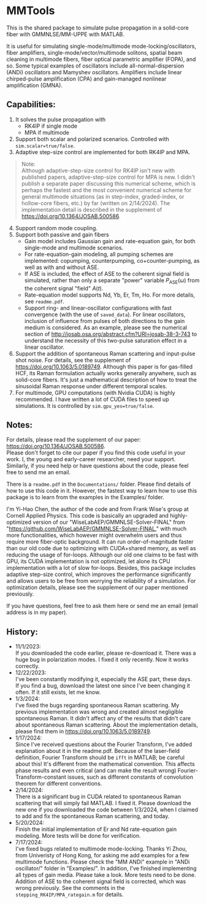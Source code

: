 # MMTools
This is the shared package to simulate pulse propagation in a solid-core fiber with GMMNLSE/MM-UPPE with MATLAB.

It is useful for simulating single-mode/multimode mode-locking/oscillators, fiber amplifiers, single-mode/vector/multimode solitons, spatial beam cleaning in multimode fibers, fiber optical parametric amplifier (FOPA), and so. Some typical examples of oscillators include all-normal-dispersion (ANDi) oscillators and Mamyshev oscillators. Amplifiers include linear chirped-pulse amplification (CPA) and gain-managed nonlinear amplification (GMNA).

## Capabilities:<br>
1. It solves the pulse propagation with
   - RK4IP if single mode
   - MPA if multimode
2. Support both scalar and polarized scenarios. Controlled with `sim.scalar=true/false`.
3. Adaptive step-size control are implemented for both RK4IP and MPA.

> Note:<br>
Although adaptive-step-size control for RK4IP isn't new with published papers, adaptive-step-size control for MPA is new. I didn't publish a separate paper discussing this numerical scheme, which is perhaps the fastest and the most convenient numerical scheme for general multimode situations (as in step-index, graded-index, or hollow-core fibers, etc.) by far (written on 2/14/2024). The implementation detail is described in the supplement of https://doi.org/10.1364/JOSAB.500586.

4. Support random mode coupling.
5. Support both passive and gain fibers
   - Gain model includes Gaussian gain and rate-equation gain, for both single-mode and multimode scenarios.
   - For rate-equation-gain modeling, all pumping schemes are implemented: copumping, counterpumping, co+counter-pumping, as well as with and without ASE.
   - If ASE is included, the effect of ASE to the coherent signal field is simulated, rather than only a separate "power" variable $P_{\text{ASE}}(\omega)$ from the coherent signal "field" $A(t)$.
   - Rate-equation model supports Nd, Yb, Er, Tm, Ho. For more details, see `readme.pdf`.
   - Support ring- and linear-oscillator configurations with fast convergence (with the use of `saved_data`). For linear oscillators, inclusion of influence from pulses of both directions to the gain medium is considered. As an example, please see the numerical section of http://josab.osa.org/abstract.cfm?URI=josab-38-3-743 to understand the necessity of this two-pulse saturation effect in a linear oscillator.
6. Support the addition of spontaneous Raman scattering and input-pulse shot noise. For details, see the supplement of https://doi.org/10.1063/5.0189749. Although this paper is for gas-filled HCF, its Raman formulation actually works generally anywhere, such as solid-core fibers. It's just a mathematical description of how to treat the sinusoidal Raman response under different temporal scales.
7. For multimode, GPU computations (with Nvidia CUDA) is highly recommended. I have written a lot of CUDA files to speed up simulations. It is controlled by `sim.gpu_yes=true/false`.

## Notes:<br>
For details, please read the supplement of our paper: https://doi.org/10.1364/JOSAB.500586.  
Please don't forget to cite our paper if you find this code useful in your work. I, the young and early-career researcher, need your support. Similarly, if you need help or have questions about the code, please feel free to send me an email.

There is a `readme.pdf` in the `Documentations/` folder. Please find details of how to use this code in it. However, the fastest way to learn how to use this package is to learn from the examples in the Examples/ folder.

I'm Yi-Hao Chen, the author of the code and from Frank Wise's group at Cornell Applied Physics. This code is basically an upgraded and highly-optimized version of our "WiseLabAEP/GMMNLSE-Solver-FINAL" from "https://github.com/WiseLabAEP/GMMNLSE-Solver-FINAL," with much more functionalities, which however might overwhelm users and thus require more fiber-optic background. It can run order-of-magnitude faster than our old code due to optimizing with CUDA+shared memory, as well as reducing the usage of for-loops. Although our old one claims to be fast with GPU, its CUDA implementation is not optimized, let alone its CPU implementation with a lot of slow for-loops. Besides, this package includes adaptive step-size control, which improves the performance significantly and allows users to be free from worrying the reliability of a simulation. For optimization details, please see the supplement of our paper mentioned previously. 

If you have questions, feel free to ask them here or send me an email (email address is in my paper).

## History:<br>
* 11/1/2023:<br>
If you downloaded the code earlier, please re-download it. There was a huge bug in polarization modes. I fixed it only recently. Now it works correctly.
* 12/22/2023:<br>
I've been constantly modifying it, especially the ASE part, these days.<br>
If you find a bug, download the latest one since I've been changing it often. If it still exists, let me know.
* 1/3/2024:<br>
I've fixed the bugs regarding spontaneous Raman scattering. My previous implementation was wrong and created almost negligible spontaneous Raman. It didn't affect any of the results that didn't care about spontaneous Raman scattering.
About the implementation details, please find them in https://doi.org/10.1063/5.0189749.
* 1/17/2024:<br>
Since I've received questions about the Fourier Transform, I've added explanation about it in the readme.pdf. Because of the laser-field definition, Fourier Transform should be `ifft` in MATLAB; be careful about this! It's different from the mathematical convention. This affects phase results and even critical (and can make the result wrong) Fourier-Transform-constant issues, such as different constants of convolution theorem for different conventions.
* 2/14/2024:<br>
There is a significant bug in CUDA related to spontaneous Raman scattering that will simply fail MATLAB. I fixed it. Please download the new one if you downloaded the code between 1/3/2024, when I claimed to add and fix the spontaneous Raman scattering, and today.
* 5/20/2024:<br>
Finish the initial implementation of Er and Nd rate-equation gain modeling. More tests will be done for verification.
* 7/17/2024:<br>
I've fixed bugs related to multimode mode-locking. Thanks Yi Zhou, from Univeristy of Hong Kong, for asking me add examples for a few multimode functions. Please check the "MM ANDi" example in "ANDi oscillator/" folder in "Examples/". In addition, I've finished implementing all types of gain media. Please take a look. More tests need to be done.  
Addition of ASE to the coherent signal field is corrected, which was wrong previously. See the comments in the `stepping_RK4IP/MPA_rategain.m` for details.
